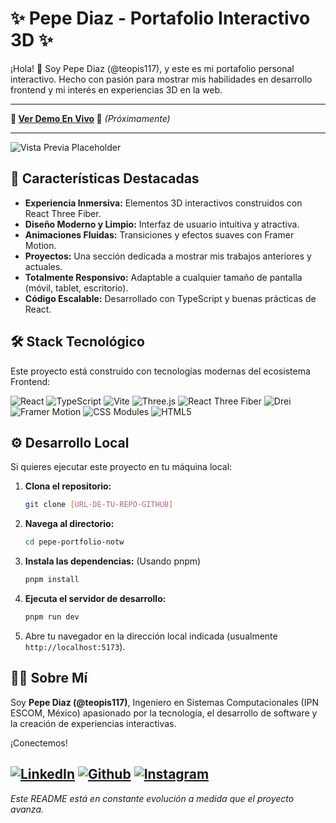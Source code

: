 # ✨ Pepe Diaz - Portafolio Interactivo 3D ✨

¡Hola! 👋 Soy Pepe Diaz (@teopis117), y este es mi portafolio personal interactivo. Hecho con pasión para mostrar mis habilidades en desarrollo frontend y mi interés en experiencias 3D en la web.

---

**🚀 [Ver Demo En Vivo]([TU-ENLACE-A-LA-DEMO-AQUI]) 🚀**
_(Próximamente)_

---

![Vista Previa Placeholder](https://via.placeholder.com/800x400/cccccc/888888?text=Vista+Previa+del+Portafolio)

## 🌟 Características Destacadas

* **Experiencia Inmersiva:** Elementos 3D interactivos construidos con React Three Fiber.
* **Diseño Moderno y Limpio:** Interfaz de usuario intuitiva y atractiva.
* **Animaciones Fluidas:** Transiciones y efectos suaves con Framer Motion.
* **Proyectos:** Una sección dedicada a mostrar mis trabajos anteriores y actuales.
* **Totalmente Responsivo:** Adaptable a cualquier tamaño de pantalla (móvil, tablet, escritorio).
* **Código Escalable:** Desarrollado con TypeScript y buenas prácticas de React.

## 🛠️ Stack Tecnológico

Este proyecto está construido con tecnologías modernas del ecosistema Frontend:

![React](https://img.shields.io/badge/React-61DAFB?style=for-the-badge&logo=react&logoColor=black)
![TypeScript](https://img.shields.io/badge/TypeScript-3178C6?style=for-the-badge&logo=typescript&logoColor=white)
![Vite](https://img.shields.io/badge/Vite-646CFF?style=for-the-badge&logo=vite&logoColor=white)
![Three.js](https://img.shields.io/badge/Three.js-000000?style=for-the-badge&logo=three.js&logoColor=white)
![React Three Fiber](https://img.shields.io/badge/React_Three_Fiber-000000?style=for-the-badge&logo=three.js&logoColor=white)
![Drei](https://img.shields.io/badge/Drei-000000?style=for-the-badge&logo=three.js&logoColor=white)
![Framer Motion](https://img.shields.io/badge/Framer_Motion-0055FF?style=for-the-badge&logo=framer&logoColor=white)
![CSS Modules](https://img.shields.io/badge/CSS_Modules-000000?style=for-the-badge&logo=css-modules&logoColor=white) ![HTML5](https://img.shields.io/badge/HTML5-E34F26?style=for-the-badge&logo=html5&logoColor=white)

## ⚙️ Desarrollo Local

Si quieres ejecutar este proyecto en tu máquina local:

1.  **Clona el repositorio:**
    ```bash
    git clone [URL-DE-TU-REPO-GITHUB]
    ```
2.  **Navega al directorio:**
    ```bash
    cd pepe-portfolio-notw
    ```
3.  **Instala las dependencias:** (Usando pnpm)
    ```bash
    pnpm install
    ```
4.  **Ejecuta el servidor de desarrollo:**
    ```bash
    pnpm run dev
    ```
5.  Abre tu navegador en la dirección local indicada (usualmente `http://localhost:5173`).

## 🧑‍💻 Sobre Mí

Soy **Pepe Diaz (@teopis117)**, Ingeniero en Sistemas Computacionales (IPN ESCOM, México) apasionado por la tecnología, el desarrollo de software y la creación de experiencias interactivas.

¡Conectemos!

[![LinkedIn](https://img.shields.io/badge/LinkedIn-0077B5?style=for-the-badge&logo=linkedin&logoColor=white)](https://www.linkedin.com/in/diazmoralespepe117/)
[![Github](https://img.shields.io/badge/Github-181717?style=for-the-badge&logo=github&logoColor=white)](https://github.com/teopis117)
[![Instagram](https://img.shields.io/badge/Instagram-E4405F?style=for-the-badge&logo=instagram&logoColor=white)](https://www.instagram.com/unchicoconcamara117/)
---

_Este README está en constante evolución a medida que el proyecto avanza._